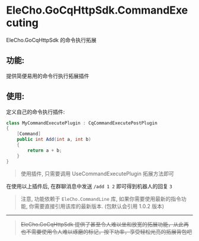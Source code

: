 ﻿# EleCho.GoCqHttpSdk.CommandExecuting

EleCho.GoCqHttpSdk 的命令执行拓展

## 功能:

提供简便易用的命令行执行拓展插件

## 使用:

定义自己的命令执行插件:

```csharp
class MyCommandExecutePlugin : CqCommandExecutePostPlugin
{
    [Command]
    public int Add(int a, int b)
    {
        return a + b;
    }
}
```

> 使用插件, 只需要调用 UseCommandExecutePlugin 拓展方法即可

在使用以上插件后, 在群聊消息中发送 `/add 1 2` 即可得到机器人的回复 `3`

> 注意, 功能依赖于 `EleCho.CommandLine` 库, 如果你需要使用最新的指令功能, 你需要直接引用该库的最新版本. (包默认会引用 1.0.2 版本)

---

> ~~EleCho.GoCqHttpSdk 提供了甚至令人难以坐和放宽的拓展功能，从此再也不需要使用令人难以琢磨的标记，按下功率，享受轻松光亮的拓展背包吧~~